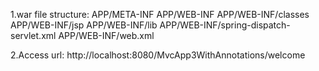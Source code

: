 1.war file structure:
APP/META-INF
APP/WEB-INF
APP/WEB-INF/classes
APP/WEB-INF/jsp
APP/WEB-INF/lib
APP/WEB-INF/spring-dispatch-servlet.xml
APP/WEB-INF/web.xml

2.Access  url:
http://localhost:8080/MvcApp3WithAnnotations/welcome

